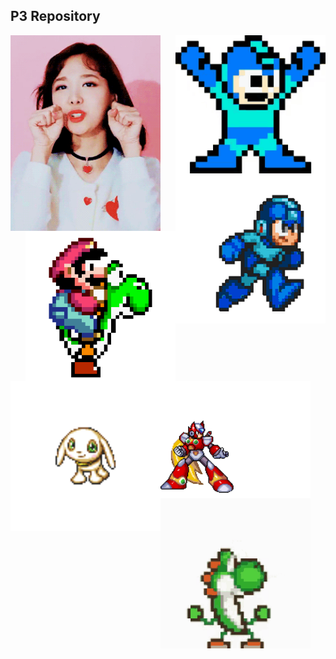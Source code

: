 
## P3 Repository


 <img src="source/tenor.gif" width="240" align="right"> 

 <img src="source/heh.gif" width="240" align="left"> 


 <img src="source/mega.gif" width="240" align="right"> 

  <img src="source/mario.gif" width="240" align="right"> 

  <img src="source/zero.gif" width="240" align="center"> 
  
  <img src="source/Salamon2.gif" width="240" align="left"> 
  
  <img src="source/yoshi2.gif" width="240" align="left"> 
